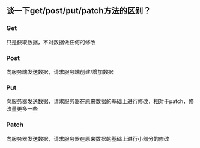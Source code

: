 ## 谈一下get/post/put/patch方法的区别？
### Get
只是获取数据，不对数据做任何的修改

### Post
向服务端发送数据，请求服务端创建/增加数据

### Put
向服务器发送数据，请求服务器在原来数据的基础上进行修改，相对于patch，修改量更多一些

### Patch
向服务器发送数据，请求服务器在原来数据的基础上进行小部分的修改
